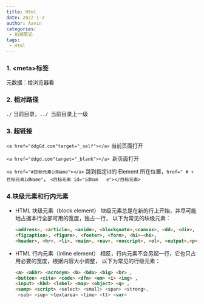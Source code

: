 ```yaml
---
title: Html
date: 2022-1-2
author: Aavin
categories: 
 - 前端笔记
tags: 
 - Html
---
```

### 1. \<meta>标签

元数据：给浏览器看

### 2. 相对路径

`./` 当前目录，`../ `当前目录上一级

### 3. 超链接

`<a href="ddgGd.com"target="_self"></a>` 当前页面打开

`<a href="ddgd.com"target="_blank"></a> `新页面打开

`<a href="#目标元素idName"></a>` 跳到指定id的 Element 所在位置，`href=" # + 目标元素idName"`， `<目标元素 id="idNam   e"></目标元素>`

### 4.块级元素和行内元素

- HTML 块级元素（block element）
  块级元素总是在新的行上开始，并尽可能地占据本行全部可用的宽度，独占一行，
  以下为常见的块级元素：

  ```html
  <address>, <article>, <aside>, <blockquote>,<canvas>, <dd>, <div>, <dl>, <dt>, <fieldset>,
  <figcaption>, <figure>, <footer>, <form>, <h1>~<h6>,
  <header>, <hr>, <li>, <main>, <nav>, <noscript>, <ol>, <output>,<p>, <pre>, <section>, <table>, <tfoot>, <ul>, <video>
  ```
- HTML 行内元素（inline element）
  相反，行内元素不会另起一行，它也只占用必要的宽度，根据内容大小调整，
  以下为常见的行级元素：

  ```html
  <a> <abbr> <acronym> <b> <bdo> <big> <br> ,
  <button> <cite> <code> <dfn> <em> <i> <img> ,
  <input> <kbd> <label> <map> <object> <q> ,
  <samp> <script> <select> <small> <span> <strong>,
   <sub> <sup> <textarea> <time> <tt> <var>
  ```

